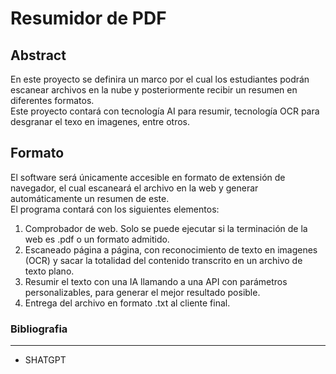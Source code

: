 # Resumidor de PDF
## Abstract
En este proyecto se definira un marco por el cual los estudiantes podrán escanear archivos en la nube y posteriormente recibir un resumen en diferentes formatos.
<br>Este proyecto contará con tecnología AI para resumir, tecnología OCR para desgranar el texo en imagenes, entre otros.

## Formato 
El software será únicamente accesible en formato de extensión de navegador, el cual escaneará el archivo en la web y generar automáticamente un resumen de este. <br> El programa contará con los siguientes elementos:<br>
1. Comprobador de web. Solo se puede ejecutar si la terminación de la web es .pdf o un formato admitido.
2. Escaneado página a página, con reconocimiento de texto en imagenes (OCR) y sacar la totalidad del contenido transcrito en un archivo de texto plano.
3. Resumir el texto con una IA llamando a una API con parámetros personalizables, para generar el mejor resultado posible.
4. Entrega del archivo en formato .txt al cliente final.

### Bibliografia
---
- SHATGPT